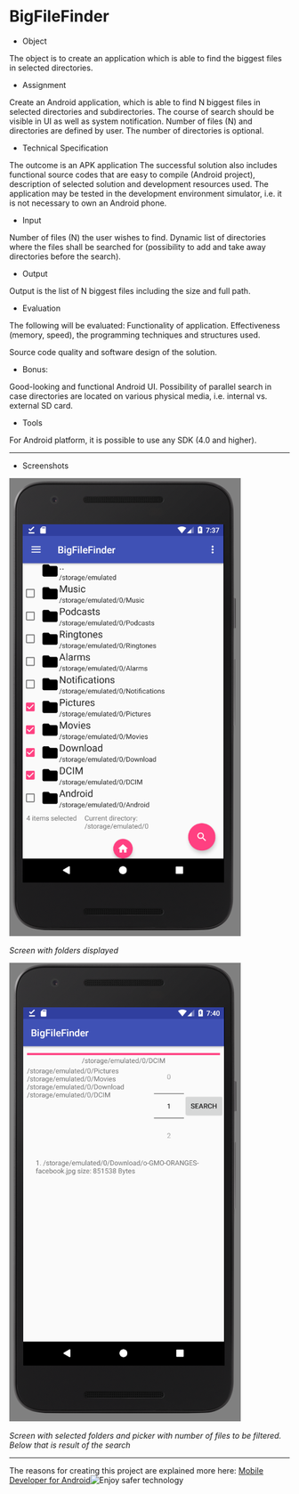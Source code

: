 # BigFileFinder
- Object

The object is to create an application which is able to find the biggest files in selected directories.

- Assignment

Create an Android application, which is able to find N biggest files in selected directories and subdirectories. The course of search should be visible in UI as well as system notification. Number of files (N) and directories are defined by user. The number of directories is optional.

- Technical Specification

The outcome is an APK application
The successful solution also includes functional source codes that are easy to compile (Android project), description of selected solution and development resources used.
The application may be tested in the development environment simulator, i.e. it is not necessary to own an Android phone.

- Input

Number of files (N) the user wishes to find.
Dynamic list of directories where the files shall be searched for (possibility to add and take away directories before the search).

- Output

Output is the list of N biggest files including the size and full path.

- Evaluation

The following will be evaluated:
Functionality of application.
Effectiveness (memory, speed), the programming techniques and structures used.

Source code quality and software design of the solution.

- Bonus:

Good-looking and functional Android UI.
Possibility of parallel search in case directories are located on various physical media, i.e. internal vs. external SD card.

- Tools

For Android platform, it is possible to use any SDK (4.0 and higher).


* * *

- Screenshots

![Screen1.png](https://github.com/dobias14/BigFileFinder/blob/master/Screen1.png)

*Screen with folders displayed*

![Screen2.png](https://github.com/dobias14/BigFileFinder/blob/master/Screen2.png)

*Screen with selected folders and picker with number of files to be filtered. Below that is result of the search*

* * *

The reasons for creating this project are explained more here: [Mobile Developer for Android](https://join.eset.com/en/challenges/mobile-developer-android)![Enjoy safer technology](http://www.eset-la.com/images/logo-eset-facebook.png)



